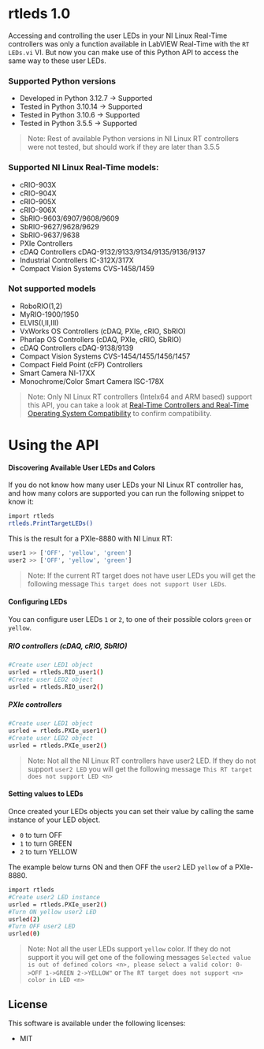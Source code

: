 # rtleds 1.0
Accessing and controlling the user LEDs in your NI Linux Real-Time controllers was only a function available in LabVIEW Real-Time with the `RT LEDs.vi` VI. But now you can make use of this Python API to access the same way to these user LEDs.

### Supported Python versions
- Developed in Python 3.12.7 ->  Supported
- Tested in Python 3.10.14   ->  Supported
- Tested in Python 3.10.6    ->  Supported
- Tested in Python 3.5.5     ->  Supported

> Note: Rest of available Python versions in NI Linux RT controllers were not tested, but should work if they are later than 3.5.5

### Supported NI Linux Real-Time models: 
- cRIO-903X
- cRIO-904X
- cRIO-905X
- cRIO-906X
- SbRIO-9603/6907/9608/9609
- SbRIO-9627/9628/9629
- SbRIO-9637/9638
- PXIe Controllers
- cDAQ Controllers cDAQ-9132/9133/9134/9135/9136/9137
- Industrial Controllers IC-312X/317X
- Compact Vision Systems CVS-1458/1459

### Not supported models
- RoboRIO(1,2)
- MyRIO-1900/1950
- ELVIS(I,II,III)
- VxWorks OS Controllers (cDAQ, PXIe, cRIO, SbRIO)
- Pharlap OS Controllers (cDAQ, PXIe, cRIO, SbRIO)
- cDAQ Controllers cDAQ-9138/9139
- Compact Vision Systems CVS-1454/1455/1456/1457
- Compact Field Point (cFP) Controllers
- Smart Camera NI-17XX
- Monochrome/Color Smart Camera ISC-178X

> Note: Only NI Linux RT controllers (Intelx64 and ARM based) support this API, you can take a look at [Real-Time Controllers and Real-Time Operating System Compatibility][NI-Linux-RT-OS-Compatibility] to confirm compatibility.

# Using the API

#### Discovering Available User LEDs and Colors

If you do not know how many user LEDs your NI Linux RT controller has, and how many colors are supported you can run the following snippet to know it:
```sh
import rtleds
rtleds.PrintTargetLEDs()
```
This is the result for a PXIe-8880 with NI Linux RT:
```sh
user1 >> ['OFF', 'yellow', 'green']
user2 >> ['OFF', 'yellow', 'green']
```
> Note: If the current RT target does not have user LEDs you will get the following message `This target does not support User LEDs`.

#### Configuring LEDs

You can configure user LEDs `1` or `2`, to one of their possible colors `green` or `yellow`.

##### RIO controllers (cDAQ, cRIO, SbRIO)

```sh
#Create user LED1 object
usrled = rtleds.RIO_user1()
#Create user LED2 object
usrled = rtleds.RIO_user2()
```

##### PXIe controllers

```sh
#Create user LED1 object
usrled = rtleds.PXIe_user1()
#Create user LED2 object
usrled = rtleds.PXIe_user2()
```
> Note: Not all the NI Linux RT controllers have user2 LED. If they do not support `user2 LED` you will get the following message `This RT target does not support LED <n>`

#### Setting values to LEDs
Once created your LEDs objects you can set their value by calling the same instance of your LED object.
- `0` to turn OFF
- `1` to turn GREEN
- `2` to turn YELLOW

The example below turns ON and then OFF the `user2` LED `yellow` of a PXIe-8880.
```sh
import rtleds
#Create user2 LED instance
usrled = rtleds.PXIe_user2()
#Turn ON yellow user2 LED
usrled(2)
#Turn OFF user2 LED
usrled(0)
```
> Note: Not all the user LEDs support `yellow` color. If they do not support it you will get one of the following messages `Selected value is out of defined colors <n>, please select a valid color: 0->OFF 1->GREEN 2->YELLOW"` or `The RT target does not support <n> color in LED <n>`

[//]: # (Referenced Links)

[NI-Linux-RT-OS-Compatibility]: <https://www.ni.com/en/support/documentation/compatibility/17/real-time-controllers-and-real-time-operating-system-compatibili.html>

## License

This software is available under the following licenses:

  * MIT